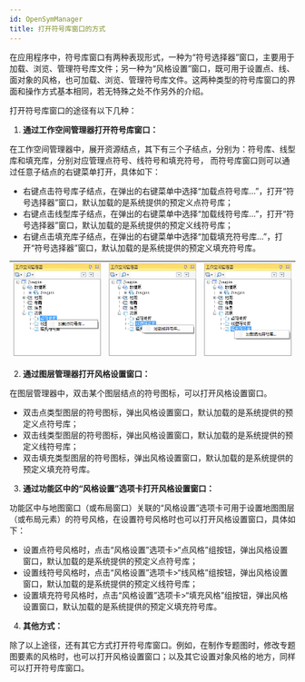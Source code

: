```yaml
---
id: OpenSymManager
title: 打开符号库窗口的方式
---
```

在应用程序中，符号库窗口有两种表现形式，一种为“符号选择器”窗口，主要用于加载、浏览、管理符号库文件；另一种为“风格设置”窗口，既可用于设置点、线、面对象的风格，也可加载、浏览、管理符号库文件。这两种类型的符号库窗口的界面和操作方式基本相同，若无特殊之处不作另外的介绍。

打开符号库窗口的途径有以下几种：

1. **通过工作空间管理器打开符号库窗口：**

在工作空间管理器中，展开资源结点，其下有三个子结点，分别为：符号库、线型库和填充库，分别对应管理点符号、线符号和填充符号，
而符号库窗口则可以通过任意子结点的右键菜单打开，具体如下：

* 右键点击符号库子结点，在弹出的右键菜单中选择“加载点符号库...”，打开“符号选择器”窗口，默认加载的是系统提供的预定义点符号库；
* 右键点击线型库子结点，在弹出的右键菜单中选择“加载线符号库...”，打开“符号选择器”窗口，默认加载的是系统提供的预定义线符号库；
* 右键点击填充库子结点，在弹出的右键菜单中选择“加载填充符号库...”，打开“符号选择器”窗口，默认加载的是系统提供的预定义填充符号库。  

![](img/SymLibRC1.png)| ![](img/SymLibRC2.png)| ![](img/SymLibRC3.png)  
---|---|---  

2. **通过图层管理器打开风格设置窗口：**

在图层管理器中，双击某个图层结点的符号图标，可以打开风格设置窗口。

  * 双击点类型图层的符号图标，弹出风格设置窗口，默认加载的是系统提供的预定义点符号库；
  * 双击线类型图层的符号图标，弹出风格设置窗口，默认加载的是系统提供的预定义线符号库；
  * 双击填充类型图层的符号图标，弹出风格设置窗口，默认加载的是系统提供的预定义填充符号库。

  3. **通过功能区中的“风格设置”选项卡打开风格设置窗口：**

功能区中与地图窗口（或布局窗口）关联的“风格设置”选项卡可用于设置地图图层（或布局元素）的符号风格，在设置符号风格时也可以打开风格设置窗口，具体如下：

  * 设置点符号风格时，点击“风格设置”选项卡>“点风格”组按钮，弹出风格设置窗口，默认加载的是系统提供的预定义点符号库；
  * 设置线符号风格时，点击“风格设置”选项卡>“线风格”组按钮，弹出风格设置窗口，默认加载的是系统提供的预定义线符号库；
  * 设置填充符号风格时，点击“风格设置”选项卡>“填充风格”组按钮，弹出风格设置窗口，默认加载的是系统提供的预定义填充符号库。
  4. **其他方式：**

除了以上途径，还有其它方式打开符号库窗口。例如，在制作专题图时，修改专题图要素的风格时，也可以打开风格设置窗口；以及其它设置对象风格的地方，同样可以打开符号库窗口。

